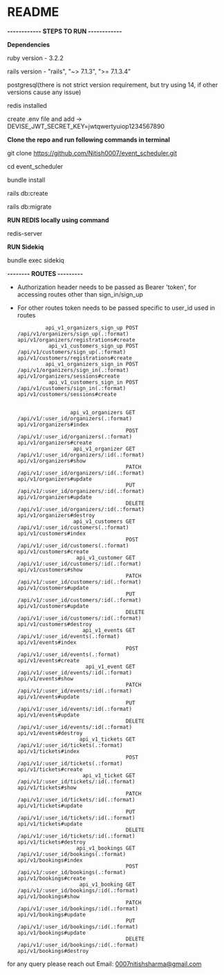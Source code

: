 # README

****------------ STEPS TO RUN ------------****

**Dependencies**

ruby version - 3.2.2

rails version - "rails", "~> 7.1.3", ">= 7.1.3.4"

postgresql(there is not strict version requirement, but try using 14, if other versions cause any issue)

redis installed

create .env file and add -> DEVISE_JWT_SECRET_KEY=jwtqwertyuiop1234567890


**Clone the repo and run following commands in terminal** 

git clone https://github.com/Nitish0007/event_scheduler.git

cd event_scheduler


bundle install

rails db:create

rails db:migrate

**RUN REDIS locally using command**

redis-server

**RUN Sidekiq**

bundle exec sidekiq


**-------- ROUTES ---------**
- Authorization header needs to be passed as Bearer 'token', for accessing routes other than sign_in/sign_up

- For other routes token needs to be passed specific to user_id used in routes 

               api_v1_organizers_sign_up POST   /api/v1/organizers/sign_up(.:format)                                                              api/v1/organizers/registrations#create
                api_v1_customers_sign_up POST   /api/v1/customers/sign_up(.:format)                                                               api/v1/customers/registrations#create
               api_v1_organizers_sign_in POST   /api/v1/organizers/sign_in(.:format)                                                              api/v1/organizers/sessions#create
                api_v1_customers_sign_in POST   /api/v1/customers/sign_in(.:format)                                                               api/v1/customers/sessions#create


                       api_v1_organizers GET    /api/v1/:user_id/organizers(.:format)                                                             api/v1/organizers#index
                                         POST   /api/v1/:user_id/organizers(.:format)                                                             api/v1/organizers#create
                        api_v1_organizer GET    /api/v1/:user_id/organizers/:id(.:format)                                                         api/v1/organizers#show
                                         PATCH  /api/v1/:user_id/organizers/:id(.:format)                                                         api/v1/organizers#update
                                         PUT    /api/v1/:user_id/organizers/:id(.:format)                                                         api/v1/organizers#update
                                         DELETE /api/v1/:user_id/organizers/:id(.:format)                                                         api/v1/organizers#destroy
                        api_v1_customers GET    /api/v1/:user_id/customers(.:format)                                                              api/v1/customers#index
                                         POST   /api/v1/:user_id/customers(.:format)                                                              api/v1/customers#create
                         api_v1_customer GET    /api/v1/:user_id/customers/:id(.:format)                                                          api/v1/customers#show
                                         PATCH  /api/v1/:user_id/customers/:id(.:format)                                                          api/v1/customers#update
                                         PUT    /api/v1/:user_id/customers/:id(.:format)                                                          api/v1/customers#update
                                         DELETE /api/v1/:user_id/customers/:id(.:format)                                                          api/v1/customers#destroy
                           api_v1_events GET    /api/v1/:user_id/events(.:format)                                                                 api/v1/events#index
                                         POST   /api/v1/:user_id/events(.:format)                                                                 api/v1/events#create
                            api_v1_event GET    /api/v1/:user_id/events/:id(.:format)                                                             api/v1/events#show
                                         PATCH  /api/v1/:user_id/events/:id(.:format)                                                             api/v1/events#update
                                         PUT    /api/v1/:user_id/events/:id(.:format)                                                             api/v1/events#update
                                         DELETE /api/v1/:user_id/events/:id(.:format)                                                             api/v1/events#destroy
                          api_v1_tickets GET    /api/v1/:user_id/tickets(.:format)                                                                api/v1/tickets#index
                                         POST   /api/v1/:user_id/tickets(.:format)                                                                api/v1/tickets#create
                           api_v1_ticket GET    /api/v1/:user_id/tickets/:id(.:format)                                                            api/v1/tickets#show
                                         PATCH  /api/v1/:user_id/tickets/:id(.:format)                                                            api/v1/tickets#update
                                         PUT    /api/v1/:user_id/tickets/:id(.:format)                                                            api/v1/tickets#update
                                         DELETE /api/v1/:user_id/tickets/:id(.:format)                                                            api/v1/tickets#destroy
                         api_v1_bookings GET    /api/v1/:user_id/bookings(.:format)                                                               api/v1/bookings#index
                                         POST   /api/v1/:user_id/bookings(.:format)                                                               api/v1/bookings#create
                          api_v1_booking GET    /api/v1/:user_id/bookings/:id(.:format)                                                           api/v1/bookings#show
                                         PATCH  /api/v1/:user_id/bookings/:id(.:format)                                                           api/v1/bookings#update
                                         PUT    /api/v1/:user_id/bookings/:id(.:format)                                                           api/v1/bookings#update
                                         DELETE /api/v1/:user_id/bookings/:id(.:format)                                                           api/v1/bookings#destroy

for any query please reach out
Email: 0007nitishsharma@gmail.com


